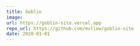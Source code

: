 ```yaml
---
title: Goblin
image:
url: https://goblin-site.vercel.app
repo_url: https://github.com/mvllow/goblin-site
date: 2020-01-01
---
```

